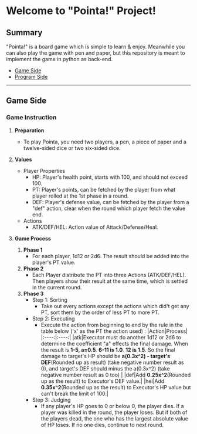 # Welcome to "Pointa!" Project!

<h2 id="Summary">Summary</h2>
"Pointa!" is a board game which is simple to learn & enjoy. Meanwhile you can also play the game with pen and paper, but this repository is meant to implement the game in python as back-end.

* [Game Side](#Game)
* [Program Side](#Program)

---

<h2 id="Game">Game Side</h2>

### Game Instruction
1. **Preparation**
    - To play Pointa, you need two players, a pen, a piece of paper and a twelve-sided dice or two six-sided dice.

2. **Values**
    - Player Properties
        - HP: Player's health point, starts with 100, and should not exceed 100.
        - PT: Player's points, can be fetched by the player from what player rolled at the 1st phase in a round.
        - DEF: Player's defense value, can be fetched by the player from a "def" action, clear when the round which player fetch the value end.
    - Actions
        - ATK/DEF/HEL: Action value of Attack/Defense/Heal.

3. **Game Process**
    1. **Phase 1**
        - For each player, 1d12 or 2d6. The result should be added into the player's PT value.
    2. **Phase 2**
        - Each Player distribute the PT into three Actions (ATK/DEF/HEL). Then players show their result at the same time, which is settled in the current round.
    3. **Phase 3**
        - Step 1: Sorting
            - Take out every actions except the actions which did't get any PT, sort them by the order of less PT to more PT.
        - Step 2: Executing
            - Execute the action from beginning to end by the rule in the table below ('x' as the PT the action used) :
            |Action|Process|
            |:----:|:----:|
            |atk|Executor must do another 1d12 or 2d6 to determine the coefficient "a" effects the final damage. When the result is **1-5, a=0.5**. **6-11 is 1.0**. **12 is 1.5**.  So the final damage to target's HP should be **a(0.3x^2) - target's DEF**(Rounded up as result) (take negative number result as 0), and target's DEF should minus the a(0.3x^2) (take negative number result as 0 too) |
            |def|Add **0.25x^2**(Rounded up as the result) to Executor's DEF value.|
            |hel|Add **0.35x^2**(Rounded up as the result) to Executor's HP value but can't break the limit of 100.|
        - Step 3: Judging
	        - If any player's HP goes to 0 or below 0, the player dies. If a player was killed in the round, the player loses. But if both of the players dead, the one who has the largest absolute value of HP loses. If no one dies, continue to next round.

